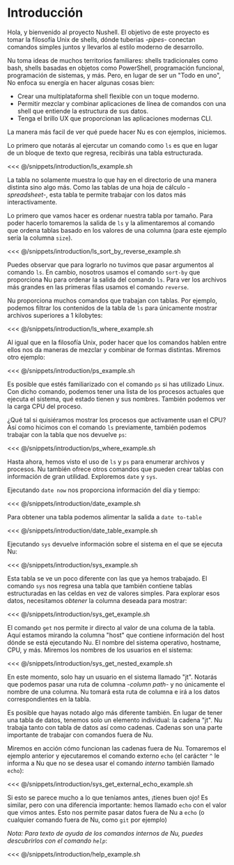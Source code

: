 # Introducción

Hola, y bienvenido al proyecto Nushell. El objetivo de este proyecto es tomar la filosofía Unix de shells, dónde tuberías *-pipes-* conectan comandos simples juntos y llevarlos al estilo moderno de desarrollo.

Nu toma ideas de muchos territorios familiares: shells tradicionales como bash, shells basadas en objetos como PowerShell, programación funcional, programación de sistemas, y más. Pero, en lugar de ser un "Todo en uno", No enfoca su energía en hacer algunas cosas bien:

* Crear una multiplataforma shell flexible con un toque moderno.
* Permitir mezclar y combinar aplicaciones de línea de comandos con una shell que entiende la estructura de sus datos.
* Tenga el brillo UX que proporcionan las aplicaciones modernas CLI.

La manera más facil de ver qué puede hacer Nu es con ejemplos, iniciemos.

Lo primero que notarás al ejercutar un comando como `ls` es que en lugar de un bloque de texto que regresa, recibirás una tabla estructurada.

<<< @/snippets/introduction/ls_example.sh

La tabla no solamente muestra lo que hay en el directorio de una manera distinta sino algo más. Como las tablas de una hoja de cálculo *-*spreadsheet*-*, esta tabla te permite trabajar con los datos más interactivamente.

Lo primero que vamos hacer es ordenar nuestra tabla por tamaño. Para poder hacerlo tomaremos la salida de `ls` y la alimentaremos al comando que ordena tablas basado en los valores de una columna (para este ejemplo sería la columna `size`).

<<< @/snippets/introduction/ls_sort_by_reverse_example.sh

Puedes observar que para lograrlo no tuvimos que pasar argumentos al comando `ls`. En cambio, nosotros usamos el comando `sort-by` que proporciona Nu para ordenar la salida del comando `ls`. Para ver los archivos más grandes en las primeras filas usamos el comando `reverse`.

Nu proporciona muchos comandos que trabajan con tablas. Por ejemplo, podemos filtrar los contenidos de la tabla de `ls` para únicamente mostrar archivos superiores a 1 kilobytes:

<<< @/snippets/introduction/ls_where_example.sh

Al igual que en la filosofía Unix, poder hacer que los comandos hablen entre ellos nos da maneras de mezclar y combinar de formas distintas. Miremos otro ejemplo:

<<< @/snippets/introduction/ps_example.sh

Es posible que estés familiarizado con el comando `ps` si has utilizado Linux. Con dicho comando, podemos tener una lista de los procesos actuales que ejecuta el sistema, qué estado tienen y sus nombres. También podemos ver la carga CPU del proceso.

¿Qué tal si quisiéramos mostrar los procesos que activamente usan el CPU? Así como hicimos con el comando `ls` previamente, también podemos trabajar con la tabla que nos devuelve `ps`:

<<< @/snippets/introduction/ps_where_example.sh

Hasta ahora, hemos visto el uso de `ls` y `ps` para enumerar archivos y procesos. Nu también ofrece otros comandos que pueden crear tablas con información de gran utilidad. Exploremos `date` y `sys`.

Ejecutando `date now` nos proporciona información del día y tiempo:

<<< @/snippets/introduction/date_example.sh

Para obtener una tabla podemos alimentar la salida a `date to-table`

<<< @/snippets/introduction/date_table_example.sh

Ejecutando `sys` devuelve información sobre el sistema en el que se ejecuta Nu:

<<< @/snippets/introduction/sys_example.sh

Esta tabla se ve un poco diferente con las que ya hemos trabajado. El comando `sys` nos regresa una tabla que también contiene tablas estructuradas en las celdas en vez de valores simples. Para explorar esos datos, necesitamos *obtener* la columna deseada para mostrar:

<<< @/snippets/introduction/sys_get_example.sh

El comando `get` nos permite ir directo al valor de una columa de la tabla. Aquí estamos mirando la columna "host" que contiene información del host dónde se está ejecutando Nu. El nombre del sistema operativo, hostname, CPU, y más. Miremos los nombres de los usuarios en el sistema:

<<< @/snippets/introduction/sys_get_nested_example.sh

En este momento, solo hay un usuario en el sistema llamado "jt". Notarás que podemos pasar una ruta de columna *-*column path*-* y no únicamente el nombre de una columna. Nu tomará esta ruta de columna e irá a los datos correspondientes en la tabla.

Es posible que hayas notado algo más diferente también. En lugar de tener una tabla de datos, tenemos solo un elemento individual: la cadena "jt". Nu trabaja tanto con tabla de datos así como cadenas. Cadenas son una parte importante de trabajar con comandos fuera de Nu.

Miremos en acción cómo funcionan las cadenas fuera de Nu. Tomaremos el ejemplo anterior y ejecutaremos el comando externo `echo` (el carácter `^` le informa a Nu que no se desea usar el comando *interno* también llamado `echo`):

<<< @/snippets/introduction/sys_get_external_echo_example.sh

Si esto se parece mucho a lo que teníamos antes, ¡tienes buen ojo! Es similar, pero con una diferencia importante: hemos llamado `echo` con el valor que vimos antes. Esto nos permite pasar datos fuera de Nu a `echo` (o cualquier comando fuera de Nu, como `git` por ejemplo)

*Nota: Para texto de ayuda de los comandos internos de Nu, puedes descubrirlos con el comando `help`*:

<<< @/snippets/introduction/help_example.sh
